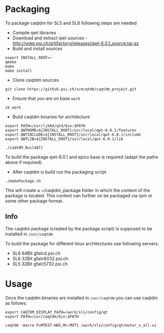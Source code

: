 # Packaging
To package caqtdm for SL5 and SL6 following steps are needed

 * Compile qwt libraries
  * Download and extract qwt sources - http://yoke.psi.ch/artifactory/releases/qwt-6.0.1_source.tar.gz
  * Build and install sources

```
export INSTALL_ROOT=~
qmake
make
make install
```

 * Clone caqtdm sources

```
git clone https://github.psi.ch/scm/qtdm/caqtdm_project.git
```

 * Ensure that you are on base `work`

```
cb work
```

 * Build caqtdm binaries for architecture

```
export PATH=/usr/lib64/qt4/bin:$PATH
export QWTHOME=${INSTALL_ROOT}/usr/local/qwt-6.0.1/features
export QWTINCLUDE=${INSTALL_ROOT}/usr/local/qwt-6.0.1/include
export QWTLIB=${INSTALL_ROOT}/usr/local/qwt-6.0.1/lib

./caQtDM_BuildAll
```

To build the package qwt-6.0.1 and epics base is required (adapt the paths above if required).

 * After caqtdm is build run the packaging script

```
./makePackage.sh
```

This will create a ~/caqtdm_package folder in which the content of the package is located. This content
can further on be packaged via rpm or some other package format.

## Info
The caqtdm package (created by the package script) is supposed to be installed in `/usr/caqtdm`

To build the package for different linux architectures use following servers:

 * SL6 64Bit gfalcd.psi.ch
 * SL6 32Bit gfalc6032.psi.ch
 * SL5 32Bit gfalc5732.psi.ch

# Usage
Once the caqtdm binaries are installed in `/usr/caqtdm` you can use caqtdm as follows:

```
export CAQTDM_DISPLAY_PATH=/work/sls/config/qt
export PATH=/usr/caqtdm/bin:$PATH

caqtdm -macro P=MTEST-HW3,M=:MOT1 /work/sls/config/qt/motor_x_all.ui
```

